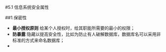 #5.1 信息系统安全属性

##1.保密性

* **最小授权原则** 给某个人授权时，给其职能所需要的最小的权限；
* **防暴露** 隐藏以提高安全性，比如为防止有人破解数据库，数据库名可以采用非标准的方式来命名数据库；
* 
